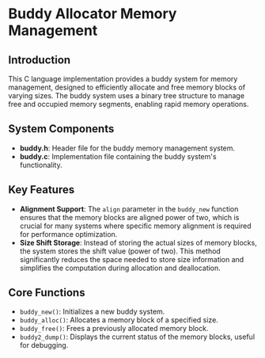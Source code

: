 # Buddy Allocator Memory Management

## Introduction
This C language implementation provides a buddy system for memory management, designed to efficiently allocate and free memory blocks of varying sizes. The buddy system uses a binary tree structure to manage free and occupied memory segments, enabling rapid memory operations.

## System Components
- **buddy.h**: Header file for the buddy memory management system.
- **buddy.c**: Implementation file containing the buddy system's functionality.

## Key Features
- **Alignment Support**: The `align` parameter in the `buddy_new` function ensures that the memory blocks are aligned power of two, which is crucial for many systems where specific memory alignment is required for performance optimization.
- **Size Shift Storage**: Instead of storing the actual sizes of memory blocks, the system stores the shift value (power of two). This method significantly reduces the space needed to store size information and simplifies the computation during allocation and deallocation.

## Core Functions
- `buddy_new()`: Initializes a new buddy system.
- `buddy_alloc()`: Allocates a memory block of a specified size.
- `buddy_free()`: Frees a previously allocated memory block.
- `buddy2_dump()`: Displays the current status of the memory blocks, useful for debugging.
